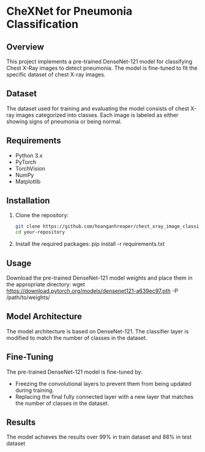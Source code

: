 # CheXNet for Pneumonia Classification

## Overview
This project implements a pre-trained DenseNet-121 model for classifying Chest X-Ray images to detect pneumonia. The model is fine-tuned to fit the specific dataset of chest X-ray images.

## Dataset
The dataset used for training and evaluating the model consists of chest X-ray images categorized into classes. Each image is labeled as either showing signs of pneumonia or being normal.

## Requirements
- Python 3.x
- PyTorch
- TorchVision
- NumPy
- Matplotlib

## Installation
1. Clone the repository:
   ```bash
   git clone https://github.com/hoanganhreaper/chest_xray_image_classification_using_CheXNet.git
   cd your-repository
2. Install the required packages:
   pip install -r requirements.txt

## Usage
Download the pre-trained DenseNet-121 model weights and place them in the appropriate directory:
   wget https://download.pytorch.org/models/densenet121-a639ec97.pth -P /path/to/weights/

## Model Architecture
The model architecture is based on DenseNet-121. The classifier layer is modified to match the number of classes in the dataset.

## Fine-Tuning
The pre-trained DenseNet-121 model is fine-tuned by:
- Freezing the convolutional layers to prevent them from being updated during training.
- Replacing the final fully connected layer with a new layer that matches the number of classes in the dataset.

## Results
The model achieves the results over 99% in train dataset and 88% in test dataset
